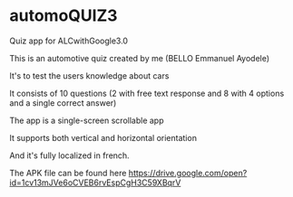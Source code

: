 # automoQUIZ3
Quiz app for ALCwithGoogle3.0

This is an automotive quiz created by me (BELLO Emmanuel Ayodele)

It's to test the users knowledge about cars

It consists of 10 questions (2 with free text response and 8 with 4 options and a single correct answer)

The app is a single-screen scrollable app

It supports both vertical and horizontal orientation

And it's fully localized in french.

The APK file can be found here
https://drive.google.com/open?id=1cv13mJVe6oCVEB6rvEspCgH3C59XBqrV

